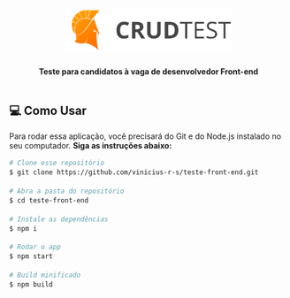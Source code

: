 <h1 align="center">
  <img src="src/assets/logo.svg" alt="CRUDTest" width="300">
</h1>

<h4 align="center" style="margin-bottom: 48px;">Teste para candidatos à vaga de desenvolvedor Front-end</h4>

## :computer: Como Usar
Para rodar essa aplicação, você precisará do Git e do Node.js instalado no seu computador. **Siga as instruções abaixo:**

```bash
# Clone esse repositório
$ git clone https://github.com/vinicius-r-s/teste-front-end.git

# Abra a pasta do repositório
$ cd teste-front-end

# Instale as dependências
$ npm i

# Rodar o app
$ npm start

# Build minificado
$ npm build
```